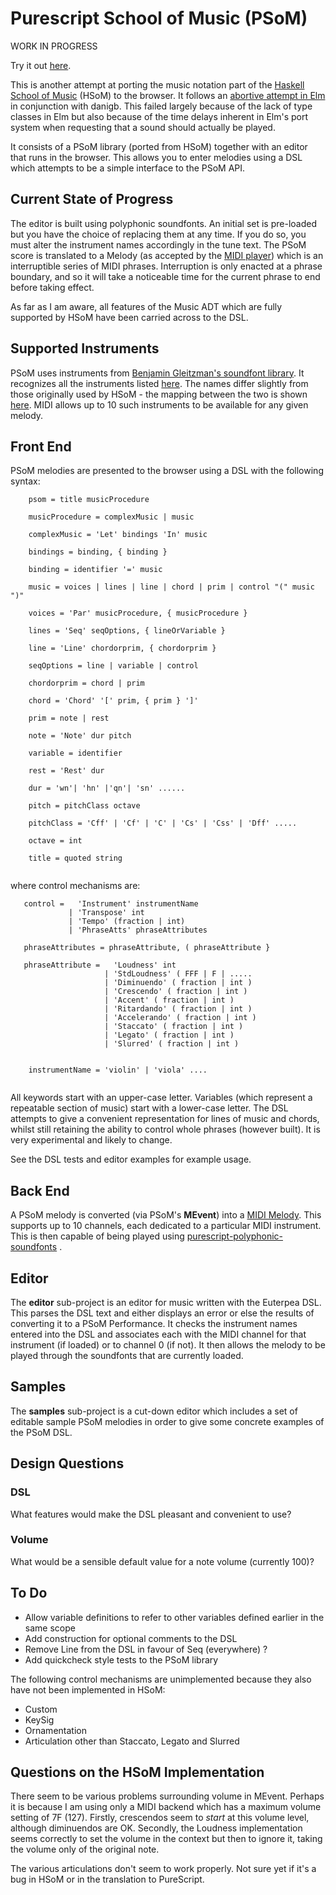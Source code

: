 Purescript School of Music (PSoM)
=================================

WORK IN PROGRESS


Try it out [here](http://www.tradtunedb.org.uk:8600/).

This is another attempt at porting the music notation part of the [Haskell School of Music](https://github.com/Euterpea/Euterpea2) (HSoM) to the browser. It follows an [abortive attempt in Elm](https://github.com/danigb/elm-school-of-music) in conjunction with danigb.  This failed largely because of the lack of type classes in Elm but also because of the time delays inherent in Elm's port system when requesting that a sound should actually be played.

It consists of a PSoM library (ported from HSoM) together with an editor that runs in the browser. This allows you to enter melodies using a DSL which attempts to be a simple interface to the PSoM API.


Current State of Progress
-------------------------

The editor is built using polyphonic soundfonts.  An initial set is pre-loaded but you have the choice of replacing them at any time. If you do so, you must alter the instrument names accordingly in the tune text.  The PSoM score is translated to a Melody (as accepted by the [MIDI player](https://github.com/newlandsvalley/purescript-midi-player)) which is an interruptible series of MIDI phrases.  Interruption is only enacted at a phrase boundary, and so it will take a noticeable time for the current phrase to end before taking effect. 

As far as I am aware, all features of the Music ADT which are fully supported by HSoM have been carried across to the DSL.

Supported Instruments
---------------------

PSoM uses instruments from [Benjamin Gleitzman's soundfont library](https://github.com/gleitz/midi-js-soundfonts).  It recognizes all the instruments listed [here](http://gleitz.github.io/midi-js-soundfonts/FluidR3_GM/names.json).  The names differ slightly from those originally used by HSoM - the mapping between the two is shown [here](https://github.com/newlandsvalley/purescript-school-of-music/blob/master/HSoM_INSTRUMENTS.md).  MIDI allows up to 10 such instruments to be available for any given melody.

Front End
---------

PSoM melodies are presented to the browser using a DSL with the following syntax:

``` 
    psom = title musicProcedure

    musicProcedure = complexMusic | music
    
    complexMusic = 'Let' bindings 'In' music
    
    bindings = binding, { binding }
    
    binding = identifier '=' music

    music = voices | lines | line | chord | prim | control "(" music ")"

    voices = 'Par' musicProcedure, { musicProcedure }

    lines = 'Seq' seqOptions, { lineOrVariable }

    line = 'Line' chordorprim, { chordorprim }
    
    seqOptions = line | variable | control

    chordorprim = chord | prim

    chord = 'Chord' '[' prim, { prim } ']'

    prim = note | rest

    note = 'Note' dur pitch 
    
    variable = identifier

    rest = 'Rest' dur

    dur = 'wn'| 'hn' |'qn'| 'sn' ......

    pitch = pitchClass octave

    pitchClass = 'Cff' | 'Cf' | 'C' | 'Cs' | 'Css' | 'Dff' .....

    octave = int
    
    title = quoted string
    
```
where control mechanisms are:


```
   control =   'Instrument' instrumentName 
             | 'Transpose' int 
             | 'Tempo' (fraction | int) 
             | 'PhraseAtts' phraseAttributes

   phraseAttributes = phraseAttribute, ( phraseAttribute }
   
   phraseAttribute =   'Loudness' int
                     | 'StdLoudness' ( FFF | F | .....
                     | 'Diminuendo' ( fraction | int ) 
                     | 'Crescendo' ( fraction | int ) 
                     | 'Accent' ( fraction | int ) 
                     | 'Ritardando' ( fraction | int ) 
                     | 'Accelerando' ( fraction | int ) 
                     | 'Staccato' ( fraction | int ) 
                     | 'Legato' ( fraction | int ) 
                     | 'Slurred' ( fraction | int ) 
                     

    instrumentName = 'violin' | 'viola' ....                     
                     
```

All keywords start with an upper-case letter.  Variables (which represent a repeatable section of music) start with a lower-case letter. The DSL attempts to give a convenient representation for lines of music and chords, whilst still retaining the ability to control whole phrases (however built). It is very experimental and likely to change.  

See the DSL tests and editor examples for example usage.

Back End
--------

A PSoM melody is converted (via PSoM's __MEvent__) into a [MIDI Melody](https://github.com/newlandsvalley/purescript-midi-player/blob/master/src/Data/Midi/Player/HybridPerformance.purs). This supports up to 10 channels, each dedicated to a particular MIDI instrument.  This is then capable of being played using  [purescript-polyphonic-soundfonts](https://github.com/newlandsvalley/purescript-polyphonic-soundfonts) .

Editor
------

The __editor__ sub-project is an editor for music written with the Euterpea DSL.  This parses the DSL text and either displays an error or else the results of converting it to a PSoM Performance. It checks the instrument names entered into the DSL and associates each with the MIDI channel for that instrument (if loaded) or to channel 0 (if not). It then allows the melody to be played through the soundfonts that are currently loaded.

Samples
------

The __samples__ sub-project is a cut-down editor which includes a set of editable sample PSoM melodies in order to give some concrete examples of the PSoM DSL.

Design Questions
----------------

### DSL

What features would make the DSL pleasant and convenient to use?

### Volume

What would be a sensible default value for a note volume (currently 100)?

To Do
-----

*  Allow variable definitions to refer to other variables defined earlier in the same scope
*  Add construction for optional comments to the DSL
*  Remove Line from the DSL in favour of Seq (everywhere) ?
*  Add quickcheck style tests to the PSoM library

The following control mechanisms are unimplemented because they also have not been implemented in HSoM:

*  Custom
*  KeySig
*  Ornamentation
*  Articulation other than Staccato, Legato and Slurred
  

Questions on the HSoM Implementation
------------------------------------


There seem to be various problems surrounding volume in MEvent.  Perhaps it is because I am using only a MIDI backend which has a maximum volume setting of 7F (127).  Firstly, crescendos seem to _start_ at this volume level, although diminuendos are OK.  Secondly, the Loudness implementation seems correctly to set the volume in the context but then to ignore it, taking the volume only of the original note.

The various articulations don't seem to work properly.  Not sure yet if it's a bug in HSoM or in the translation to PureScript.


